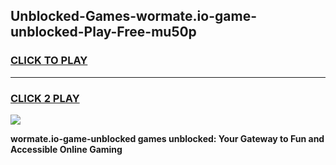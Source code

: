 
## Unblocked-Games-wormate.io-game-unblocked-Play-Free-mu50p
<h3>
<a href="https://premium76.site?title=wormate.io-game-unblocked&ref=15A">CLICK TO PLAY</a></h3>
<hr>

<h3>
<a href="https://premium76.site?title=wormate.io-game-unblocked&ref=15A">CLICK 2 PLAY</a>
  
</h3>

<a href="https://premium76.site?title=wormate.io-game-unblocked&ref=15A"><img src="https://clearcache.store/games.png"></a>


**wormate.io-game-unblocked games unblocked: Your Gateway to Fun and Accessible Online Gaming**
